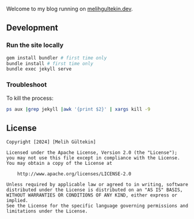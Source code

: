 Welcome to my blog running on [melihgultekin.dev](https://melihgultekin.dev/).

Development
-----------

### Run the site locally
```bash
gem install bundler # first time only
bundle install # first time only
bundle exec jekyll serve
```

### Troubleshoot

To kill the process:

```bash
ps aux |grep jekyll |awk '{print $2}' | xargs kill -9
```

## License

```plaintext
Copyright [2024] [Melih Gültekin]

Licensed under the Apache License, Version 2.0 (the "License");
you may not use this file except in compliance with the License.
You may obtain a copy of the License at

    http://www.apache.org/licenses/LICENSE-2.0

Unless required by applicable law or agreed to in writing, software
distributed under the License is distributed on an "AS IS" BASIS,
WITHOUT WARRANTIES OR CONDITIONS OF ANY KIND, either express or implied.
See the License for the specific language governing permissions and
limitations under the License.
```